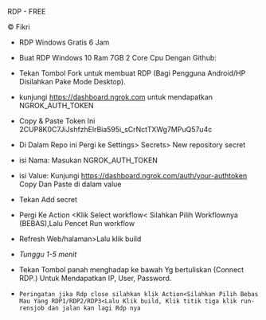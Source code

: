 RDP - FREE

© Fikri


+ RDP Windows Gratis 6 Jam

+ Buat RDP Windows 10 Ram 7GB 2 Core Cpu Dengan Github:

+ Tekan Tombol Fork untuk membuat RDP (Bagi Pengguna Android/HP Disilahkan Pake Mode Desktop).

+ kunjungi https://dashboard.ngrok.com untuk mendapatkan NGROK_AUTH_TOKEN

+ Copy & Paste Token Ini 2CUP8K0C7JiJshfzhElrBia595i_sCrNctTXWg7MPuQ57u4c

+ Di Dalam Repo ini Pergi ke Settings> Secrets> New repository secret

+ isi Nama: Masukan NGROK_AUTH_TOKEN

+ isi Value: Kunjungi https://dashboard.ngrok.com/auth/your-authtoken Copy Dan Paste di dalam value

+ Tekan Add secret

+ Pergi Ke Action <Klik Select workflow< Silahkan Pilih Workflownya (BEBAS),Lalu Pencet Run workflow

+ Refresh Web/halaman>Lalu klik build

+ *Tunggu 1-5 menit*

+ Tekan Tombol panah menghadap ke bawah Yg bertuliskan (Connect RDP.) Untuk Mendapatkan IP, User, Password.

+  ```Peringatan jika Rdp close silahkan klik Action<Silahkan Pilih Bebas Mau Yang RDP1/RDP2/RDP3<Lalu Klik build, Klik titik tiga klik run-rensjob dan jalan kan lagi Rdp nya```
